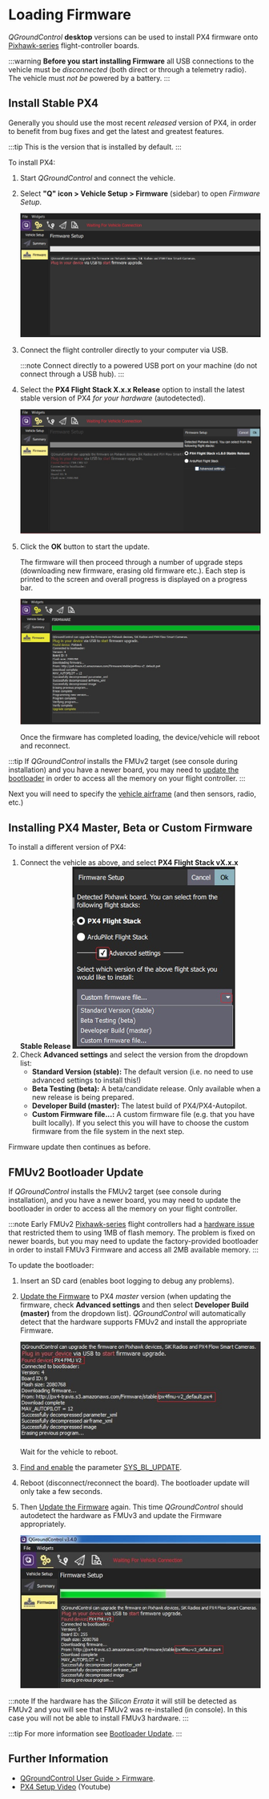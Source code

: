 # Loading Firmware

*QGroundControl* **desktop** versions can be used to install PX4 firmware onto [Pixhawk-series](../getting_started/flight_controller_selection.md) flight-controller boards.

:::warning
**Before you start installing Firmware** all USB connections to the vehicle must be *disconnected* (both direct or through a telemetry radio). The vehicle must *not be* powered by a battery.
:::

## Install Stable PX4

Generally you should use the most recent *released* version of PX4, in order to benefit from bug fixes and get the latest and greatest features.

:::tip
This is the version that is installed by default.
:::

To install PX4:

1. Start *QGroundControl* and connect the vehicle.
1. Select **"Q" icon > Vehicle Setup > Firmware** (sidebar) to open *Firmware Setup*.

   ![Firmware disconnected](../../assets/qgc/setup/firmware/firmware_disconnected.jpg)

1. Connect the flight controller directly to your computer via USB.

   :::note
Connect directly to a powered USB port on your machine (do not connect through a USB hub).
:::

1. Select the **PX4 Flight Stack X.x.x Release** option to install the latest stable version of PX4 *for your hardware* (autodetected).

   ![Install PX4 default](../../assets/qgc/setup/firmware/firmware_connected_default_px4.jpg)

1. Click the **OK** button to start the update.

   The firmware will then proceed through a number of upgrade steps (downloading new firmware, erasing old firmware etc.). Each step is printed to the screen and overall progress is displayed on a progress bar.

   ![Firmware upgrade complete](../../assets/qgc/setup/firmware/firmware_upgrade_complete.jpg)

   Once the firmware has completed loading, the device/vehicle will reboot and reconnect.

:::tip
If *QGroundControl* installs the FMUv2 target (see console during installation) and you have a newer board, you may need to [update the bootloader](#bootloader) in order to access all the memory on your flight controller.
:::

Next you will need to specify the [vehicle airframe](../config/airframe.md) (and then sensors, radio, etc.)


<span id="custom"></span>
## Installing PX4 Master, Beta or Custom Firmware

To install a different version of PX4:
1. Connect the vehicle as above, and select **PX4 Flight Stack vX.x.x Stable Release** ![Install PX4 version](../../assets/qgc/setup/firmware/qgc_choose_firmware.jpg)
1. Check **Advanced settings** and select the version from the dropdown list:
   - **Standard Version (stable):** The default version (i.e. no need to use advanced settings to install this!)
   - **Beta Testing (beta):** A beta/candidate release. Only available when a new release is being prepared.
   - **Developer Build (master):** The latest build of PX4/PX4-Autopilot.
   - **Custom Firmware file...:** A custom firmware file (e.g. that you have built locally). If you select this you will have to choose the custom firmware from the file system in the next step.

Firmware update then continues as before.


<a id="bootloader"></a>

## FMUv2 Bootloader Update

If *QGroundControl* installs the FMUv2 target (see console during installation), and you have a newer board, you may need to update the bootloader in order to access all the memory on your flight controller.

:::note
Early FMUv2 [Pixhawk-series](../flight_controller/pixhawk_series.md#fmu_versions) flight controllers had a [hardware issue](../flight_controller/silicon_errata.md#fmuv2-pixhawk-silicon-errata) that restricted them to using 1MB of flash memory. The problem is fixed on newer boards, but you may need to update the factory-provided bootloader in order to install FMUv3 Firmware and access all 2MB available memory.
:::

To update the bootloader:

1. Insert an SD card (enables boot logging to debug any problems).
1. [Update the Firmware](../config/firmware.md) to PX4 *master* version (when updating the firmware, check **Advanced settings** and then select **Developer Build (master)** from the dropdown list). *QGroundControl* will automatically detect that the hardware supports FMUv2 and install the appropriate Firmware.

   ![FMUv2 update](../../assets/qgc/setup/firmware/bootloader_update.jpg)

   Wait for the vehicle to reboot.
1. [Find and enable](../advanced_config/parameters.md) the parameter [SYS_BL_UPDATE](../advanced_config/parameter_reference.md#SYS_BL_UPDATE).
1. Reboot (disconnect/reconnect the board). The bootloader update will only take a few seconds.
1. Then [Update the Firmware](../config/firmware.md) again. This time *QGroundControl* should autodetect the hardware as FMUv3 and update the Firmware appropriately.

   ![FMUv3 update](../../assets/qgc/setup/firmware/bootloader_fmu_v3_update.jpg)

:::note
If the hardware has the *Silicon Errata* it will still be detected as FMUv2 and you will see that FMUv2 was re-installed (in console). In this case you will not be able to install FMUv3 hardware.
:::

:::tip
For more information see [Bootloader Update](../advanced_config/bootloader_update.md).
:::

## Further Information

* [QGroundControl User Guide > Firmware](https://docs.qgroundcontrol.com/master/en/SetupView/Firmware.html).
* [PX4 Setup Video](https://youtu.be/91VGmdSlbo4) (Youtube)
